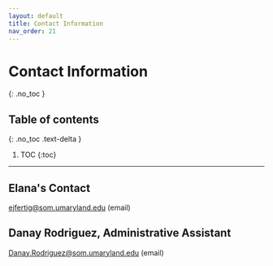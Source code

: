 ```yaml
---
layout: default
title: Contact Information
nav_order: 21
---
```


# Contact Information
{: .no_toc }

## Table of contents
{: .no_toc .text-delta }

1. TOC
{:toc}

---

## Elana's Contact
<a href = "mailto:ejfertig@som.umaryland.edu">ejfertig@som.umaryland.edu</a> (email)<br>

## Danay Rodriguez, Administrative Assistant
<a href = "mailto:Danay.Rodriguez@som.umaryland.edu">Danay.Rodriguez@som.umaryland.edu</a> (email)

<!-- just_the_docs:
  # Define which collections are used in just-the-docs
  collections:
    # Reference the "tests" collection
    tests:
      # Give the collection a name
      name: Tests
      # Exclude the collection from the navigation
      # Supports true or false (default)
      # nav_exclude: true
      # Fold the collection in the navigation
      # Supports true or false (default)
      # nav_fold: true  # note: this option is new in v0.4
      # Exclude the collection from the search
      # Supports true or false (default)
      # search_exclude: true -->
